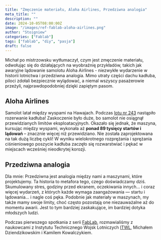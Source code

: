 ```yaml
---
title: "Zmęczenie materiału, Aloha Airlines, Przedziwna analogia"
meta_title: ""
description: ""
date: 2024-10-05T08:00:00Z
image: "/images/ref-fablab-aloha-airlines.png"
author: "Stoigniew"
categories: ["Fablab"]
tags: ["fablab", "diy", "pasja"]
draft: false
---
```


Michał po mistrzowsku wytłumaczył, czym jest zmęczenie materiału, odwołując się do działających na wyobraźnię przykładów, takich jak awaryjne lądowanie samolotu Aloha Airlines - niezwykłe wydarzenie w historii lotnictwa i przedziwna analogia. Mimo utraty części dachu kadłuba, piloci zdołali bezpiecznie wylądować, a niemal wszyscy pasażerowie przeżyli, najprawdopodobniej dzięki zapiętym pasom.

## Aloha Airlines

Samolot latał między wyspami na Hawajach. Podczas [lotu nr 243](https://en.wikipedia.org/wiki/Aloha_Airlines_Flight_243) nastąpiło rozerwanie kadłuba! Zaskoczenie było duże, bo samolot nie osiągnął przewidzianych limitów eksploatacyjnych. Okazało się jednak, że maszyna, kursując między wyspami, wykonała aż **ponad 89 tysięcy startów i lądowań** – znacznie więcej niż przewidziano. Nie została zaprojektowana na tak dużą liczbę cykli! W wyniku wielokrotnego rozprężania i sprężania ciśnieniowego poszycie kadłuba zaczęło się rozwarstwiać i pękać w miejscach wcześniej nieodkrytej korozji.

## Przedziwna analogia

Dla mnie: Przedziwna jest analogia między nami a maszynami, które projektujemy. Ta historia to metafora tego, czego doświadczamy dziś. Skumulowany stres, godziny przed ekranem, oczekiwania innych… i coraz więcej wydarzeń, z których każde wymaga zaangażowania — startu i lądowania… i nagle coś pęka. Podobnie jak materiały w maszynach, my także mamy swoje limity, choć często pozostają one niezauważalne aż do momentu awarii. Jest to tym bardziej zaskakujące, im bardziej dotyka młodszych ludzi.

Podczas pierwszego spotkania z serii [FabLab](/d/fablab), rozmawialiśmy z naukowcami z Instytutu Technicznego Wojsk Lotniczych [ITWL](https://itwl.pl/), Michałem Dziendzikowskim i Kamilem Kowalczykiem. 
